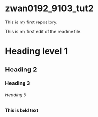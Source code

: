 # zwan0192_9103_tut2
This is my first repository.
 
This is my first edit of the readme file.

# Heading level 1
## Heading 2
### Heading 3

###### Heading 6

**This is bold text**